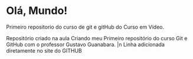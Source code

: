 # Olá, Mundo!
 Primeiro repositorio do curso de git e gitHub do Curso em Vídeo.

 Repositório criado na aula Criando meu Primeiro repositório do curso Git e GitHub com o professor Gustavo Guanabara.
 |n Linha adicionada diretamente no site do GITHUB
